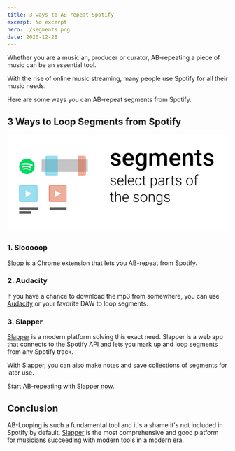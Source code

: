 ```yaml
---
title: 3 ways to AB-repeat Spotify
excerpt: No excerpt
hero: ./segments.png
date: 2020-12-28
---
```


Whether you are a musician, producer or curator, AB-repeating a piece of music can be an essential tool.

With the rise of online music streaming, many people use Spotify for all their music needs.

Here are some ways you can AB-repeat segments from Spotify. 

## 3 Ways to Loop Segments from Spotify

![3 ways to AB-repeat Spotify](./segments.png)

### 1. Slooooop

[Sloop](https://github.com/abdulazizali77/sloooop) is a Chrome extension that lets you AB-repeat from Spotify.

### 2. Audacity

If you have a chance to download the mp3 from somewhere, you can use [Audacity](https://www.audacityteam.org/) or your favorite DAW to loop segments.

### 3. Slapper

[Slapper](/) is a modern platform solving this exact need. Slapper is a web app that connects to the Spotify API and lets you mark up and loop segments from any Spotify track.

With Slapper, you can also make notes and save collections of segments for later use.

[Start AB-repeating with Slapper now.](/)

## Conclusion

AB-Looping is such a fundamental tool and it's a shame it's not included in Spotify by default. [Slapper](/) is the most comprehensive and good platform for musicians succeeding with modern tools in a modern era.